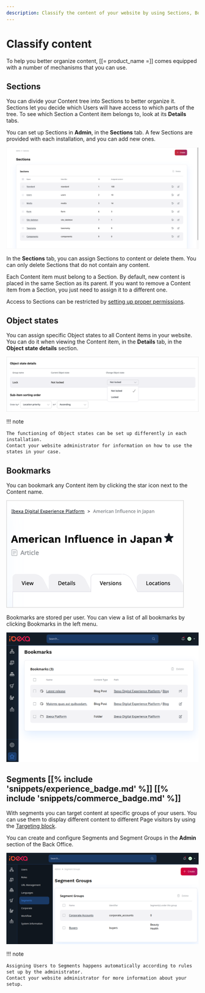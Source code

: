 ```yaml
---
description: Classify the content of your website by using Sections, Bookmarks, Segments, and so on.
---
```


# Classify content

To help you better organize content, [[= product_name =]] comes equipped with 
a number of mechanisms that you can use.

## Sections

You can divide your Content tree into Sections to better organize it.
Sections let you decide which Users will have access to which parts of the tree.
To see which Section a Content item belongs to, look at its **Details** tabs.

You can set up Sections in **Admin**, in the **Sections** tab.
A few Sections are provided with each installation, and you can add new ones.

![List of Sections](img/sections.png "List of Sections")

In the **Sections** tab, you can assign Sections to content or delete them.
You can only delete Sections that do not contain any content.

Each Content item must belong to a Section. By default, new content is placed in the same Section as its parent.
If you want to remove a Content item from a Section, you just need to assign it to a different one.

Access to Sections can be restricted by [setting up proper permissions](../../permission_management/manage_permissions.md).

## Object states

You can assign specific Object states to all Content items in your website.
You can do it when viewing the Content item, in the **Details** tab, in the **Object state details** section.

![Object state details](img/object_state_details.png)

!!! note

    The functioning of Object states can be set up differently in each installation.
    Contact your website administrator for information on how to use the states in your case.

## Bookmarks

You can bookmark any Content item by clicking the star icon next to the Content name.

![Bookmark icon](img/bookmark_icon.png)

Bookmarks are stored per user. You can view a list of all bookmarks by clicking Bookmarks in the left menu.

![Bookmark screen](img/bookmarks.png)

## Segments [[% include 'snippets/experience_badge.md' %]] [[% include 'snippets/commerce_badge.md' %]]

With segments you can target content at specific groups of your users.
You can use them to display different content to different Page visitors by using the [Targeting block](create_edit_pages.md#targeting-block).

You can create and configure Segments and Segment Groups in the **Admin** section of the Back Office.

![](img/admin_panel_segment_groups.png)

!!! note

    Assigning Users to Segments happens automatically according to rules set up by the administrator.
    Contact your website administrator for more information about your setup.
